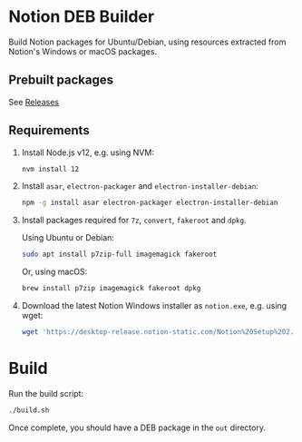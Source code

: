 # Notion DEB Builder

Build Notion packages for Ubuntu/Debian, using resources extracted from Notion's Windows or macOS packages.

## Prebuilt packages

See [Releases](https://github.com/davidbailey00/notion-deb-builder/releases)

## Requirements

1. Install Node.js v12, e.g. using NVM:

   ```sh
   nvm install 12
   ```

2. Install `asar`, `electron-packager` and `electron-installer-debian`:

   ```sh
   npm -g install asar electron-packager electron-installer-debian
   ```

3. Install packages required for `7z`, `convert`, `fakeroot` and `dpkg`.

   Using Ubuntu or Debian:

   ```sh
   sudo apt install p7zip-full imagemagick fakeroot
   ```

   Or, using macOS:

   ```sh
   brew install p7zip imagemagick fakeroot dpkg
   ```

4. Download the latest Notion Windows installer as `notion.exe`, e.g. using wget:

   ```sh
   wget 'https://desktop-release.notion-static.com/Notion%20Setup%202.0.6.exe' -o notion.exe
   ```

# Build

Run the build script:

```sh
./build.sh
```

Once complete, you should have a DEB package in the `out` directory.
